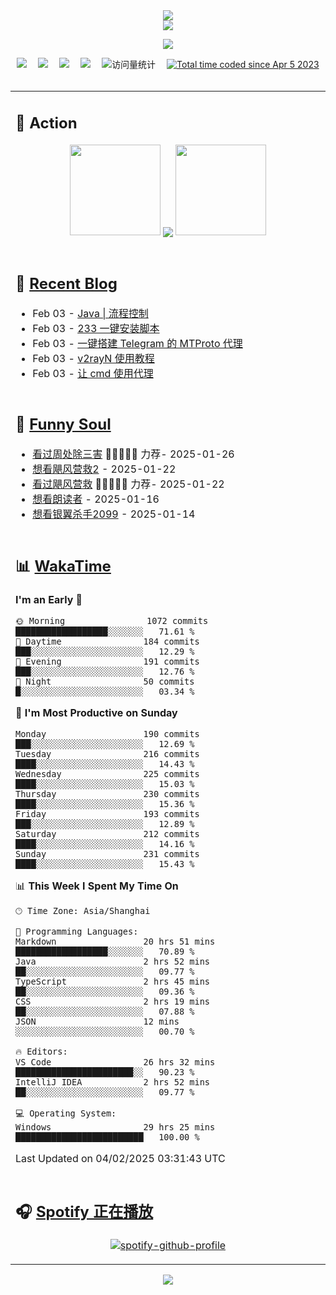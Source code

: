 <div align="center">

<img src="https://capsule-render.vercel.app/api?type=waving&color=timeGradient&height=300&&section=header&text=HI%20THERE!&fontSize=90&fontAlign=50&fontAlignY=30&desc=I%E2%80%99m%20@LI%20SIR%20%F0%9F%91%8B&descAlign=50&descSize=30&descAlignY=60&animation=twinkling" />

<div align="center">

  <!-- dynamic typing effect 动态打字效果 -->
  <div align="center">
    <a href="https://lisir.me/">
      <img src="https://readme-typing-svg.herokuapp.com/?lines=今日事，今日毕;任何不能摧毁你的东西;都将使你更加强大;你需要掌控自己的生活;而不是被生活掌控&center=true&size=25">
    </a>
  </div>

  <!-- knock code pictures 敲代码的图片 -->
  <img order-radius="100px" src="https://cdn.jsdelivr.net/gh/wkwbk/wkwbk/assets/images/001.gif"><br>

  <!-- profile logo 个人资料徽标 -->
  <div align="center">
    <a href="https://lisir.me/" title="点击跳转"><img src="https://img.shields.io/badge/Blog-%E4%B8%AA%E4%BA%BA%E5%8D%9A%E5%AE%A2-red"></a>&emsp;
    <a href="https://photo.lisir.me/" title="点击跳转"><img src="https://img.shields.io/badge/Photo-%E6%97%B6%E5%85%89%E7%9B%B8%E5%86%8C-blue"></a>&emsp;
    <a href="https://cloud.lisir.me/" title="点击跳转"><img src="https://img.shields.io/badge/Cloud%20Disk-%E6%88%91%E7%9A%84%E4%BA%91%E7%9B%98-green"></a>&emsp;
    <a href="https://nz.lisir.me/" title="点击跳转"><img src="https://img.shields.io/badge/%E5%93%AA%E5%90%92-%E7%9B%91%E6%8E%A7%E9%9D%A2%E6%9D%BF-blueviolet"></a>&emsp;
    <!-- visitor -->
    <img src="https://komarev.com/ghpvc/?username=wkwbk&label=Views&color=orange&style=flat" alt="访问量统计" />&emsp;
    <a href="https://wakatime.com/@2237354f-824a-4472-ae76-c1eca96c8908"><img src="https://wakatime.com/badge/user/2237354f-824a-4472-ae76-c1eca96c8908.svg" alt="Total time coded since Apr 5 2023" /></a>
  </div>

</div>

<br>

<div align="center">

<table>

<tr><td>

## 🚀 Action

<!-- github-readme-streak-stats 连续提交代码天数记录 -->
<div align="center">
  <img width="145" src="https://cdn.jsdelivr.net/gh/wkwbk/wkwbk/assets/images/002.png">
  <img align="center" src="https://github-readme-stats.vercel.app/api?username=wkwbk&show_icons=true&theme=transparent">
  <img width="145" src="https://cdn.jsdelivr.net/gh/wkwbk/wkwbk/assets/images/001.png">
</div>

<br>

</td></tr>

<tr><td>

<!-- 近期博客 -->
## 📃 [Recent Blog](https://lisir.me/)

<!-- feed start -->
- Feb 03 - [Java | 流程控制](https://lisir.me/Notes/Java/第一阶段/03.Java-流程控制)
- Feb 03 - [233 一键安装脚本](https://lisir.me/GFW/build/00.233-一键安装脚本)
- Feb 03 - [一键搭建 Telegram 的 MTProto 代理](https://lisir.me/GFW/build/01.一键搭建-Telegram-的-MTProto-代理)
- Feb 03 - [v2rayN 使用教程](https://lisir.me/GFW/use/00.v2rayN-使用教程)
- Feb 03 - [让 cmd 使用代理](https://lisir.me/GFW/use/01.让-cmd-使用代理)
<!-- feed end -->

</td></tr>

<tr><td>

<!-- 豆瓣 -->
## 🤾 [Funny Soul](https://movie.douban.com/people/li778057151)

<!-- START_SECTION:douban -->
* <a href='http://movie.douban.com/subject/36151692/' target='_blank'>看过周处除三害</a> 🌟🌟🌟🌟🌟 力荐- 2025-01-26
* <a href='http://movie.douban.com/subject/3606971/' target='_blank'>想看飓风营救2</a> - 2025-01-22
* <a href='http://movie.douban.com/subject/2124586/' target='_blank'>看过飓风营救</a> 🌟🌟🌟🌟🌟 力荐- 2025-01-22
* <a href='http://movie.douban.com/subject/2213597/' target='_blank'>想看朗读者</a> - 2025-01-16
* <a href='http://movie.douban.com/subject/35674172/' target='_blank'>想看银翼杀手2099</a> - 2025-01-14
<!-- END_SECTION:douban -->

</td></tr>

<tr><td>

<!-- wakatime 统计 -->
## 📊 [WakaTime](https://wakatime.com/@wkwbk)

<!--START_SECTION:waka-->
**I'm an Early 🐤** 

```text
🌞 Morning                1072 commits        ██████████████████░░░░░░░   71.61 % 
🌆 Daytime                184 commits         ███░░░░░░░░░░░░░░░░░░░░░░   12.29 % 
🌃 Evening                191 commits         ███░░░░░░░░░░░░░░░░░░░░░░   12.76 % 
🌙 Night                  50 commits          █░░░░░░░░░░░░░░░░░░░░░░░░   03.34 % 
```
📅 **I'm Most Productive on Sunday** 

```text
Monday                   190 commits         ███░░░░░░░░░░░░░░░░░░░░░░   12.69 % 
Tuesday                  216 commits         ████░░░░░░░░░░░░░░░░░░░░░   14.43 % 
Wednesday                225 commits         ████░░░░░░░░░░░░░░░░░░░░░   15.03 % 
Thursday                 230 commits         ████░░░░░░░░░░░░░░░░░░░░░   15.36 % 
Friday                   193 commits         ███░░░░░░░░░░░░░░░░░░░░░░   12.89 % 
Saturday                 212 commits         ████░░░░░░░░░░░░░░░░░░░░░   14.16 % 
Sunday                   231 commits         ████░░░░░░░░░░░░░░░░░░░░░   15.43 % 
```


📊 **This Week I Spent My Time On** 

```text
🕑︎ Time Zone: Asia/Shanghai

💬 Programming Languages: 
Markdown                 20 hrs 51 mins      ██████████████████░░░░░░░   70.89 % 
Java                     2 hrs 52 mins       ██░░░░░░░░░░░░░░░░░░░░░░░   09.77 % 
TypeScript               2 hrs 45 mins       ██░░░░░░░░░░░░░░░░░░░░░░░   09.36 % 
CSS                      2 hrs 19 mins       ██░░░░░░░░░░░░░░░░░░░░░░░   07.88 % 
JSON                     12 mins             ░░░░░░░░░░░░░░░░░░░░░░░░░   00.70 % 

🔥 Editors: 
VS Code                  26 hrs 32 mins      ███████████████████████░░   90.23 % 
IntelliJ IDEA            2 hrs 52 mins       ██░░░░░░░░░░░░░░░░░░░░░░░   09.77 % 

💻 Operating System: 
Windows                  29 hrs 25 mins      █████████████████████████   100.00 % 
```


 Last Updated on 04/02/2025 03:31:43 UTC
<!--END_SECTION:waka-->

</td></tr>

<tr><td>

## 🎧 [Spotify 正在播放](https://open.spotify.com/user/31s4ftvnfnus65uynvxmxu7rkfom)

<div align="center">

  [![spotify-github-profile](https://spotify-github-profile.kittinanx.com/api/view?uid=31s4ftvnfnus65uynvxmxu7rkfom&cover_image=true&theme=default&show_offline=false&background_color=121212&interchange=true&bar_color_cover=true)](https://spotify-github-profile.kittinanx.com/api/view?uid=31s4ftvnfnus65uynvxmxu7rkfom&redirect=true)

</div>

</td></tr>

</table>

</div>

<img src="https://capsule-render.vercel.app/api?type=waving&color=timeGradient&height=300&&section=footer&text=THE%20END!&fontSize=90&fontAlign=50&fontAlignY=70&desc=Hope%20your%20program%20is%20bug-free!&descAlign=50&descSize=30&descAlignY=40&animation=twinkling" />

</div>
